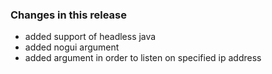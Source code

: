 ### Changes in this release

- added support of headless java
- added nogui argument
- added <ip> argument in order to listen on specified ip address